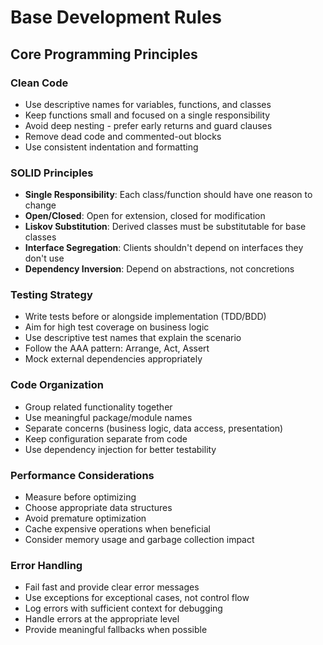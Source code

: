 # Base Development Rules

## Core Programming Principles

### Clean Code
- Use descriptive names for variables, functions, and classes
- Keep functions small and focused on a single responsibility
- Avoid deep nesting - prefer early returns and guard clauses
- Remove dead code and commented-out blocks
- Use consistent indentation and formatting

### SOLID Principles
- **Single Responsibility**: Each class/function should have one reason to change
- **Open/Closed**: Open for extension, closed for modification
- **Liskov Substitution**: Derived classes must be substitutable for base classes
- **Interface Segregation**: Clients shouldn't depend on interfaces they don't use
- **Dependency Inversion**: Depend on abstractions, not concretions

### Testing Strategy
- Write tests before or alongside implementation (TDD/BDD)
- Aim for high test coverage on business logic
- Use descriptive test names that explain the scenario
- Follow the AAA pattern: Arrange, Act, Assert
- Mock external dependencies appropriately

### Code Organization
- Group related functionality together
- Use meaningful package/module names
- Separate concerns (business logic, data access, presentation)
- Keep configuration separate from code
- Use dependency injection for better testability

### Performance Considerations
- Measure before optimizing
- Choose appropriate data structures
- Avoid premature optimization
- Cache expensive operations when beneficial
- Consider memory usage and garbage collection impact

### Error Handling
- Fail fast and provide clear error messages
- Use exceptions for exceptional cases, not control flow
- Log errors with sufficient context for debugging
- Handle errors at the appropriate level
- Provide meaningful fallbacks when possible 